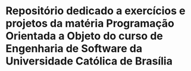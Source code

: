 # Repositório dedicado a exercícios e projetos da matéria Programação Orientada a Objeto do curso de Engenharia de Software da Universidade Católica de Brasília